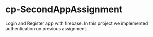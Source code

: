 # cp-SecondAppAssignment
Login and Register app with firebase. In this project we implemented authentication on previous assignment.
